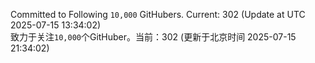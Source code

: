 Committed to Following `10,000` GitHubers. Current: <!-- FOLLOWING_COUNT -->302<!-- FOLLOWING_COUNT --> (Update at UTC <!-- LAST_UPDATED -->2025-07-15 13:34:02<!-- LAST_UPDATED -->)<br>
致力于关注`10,000`个GitHuber。当前：<!-- FOLLOWING_COUNT -->302<!-- FOLLOWING_COUNT --> (更新于北京时间 <!-- LAST_UPDATED_CST -->2025-07-15 21:34:02<!-- LAST_UPDATED_CST -->)
